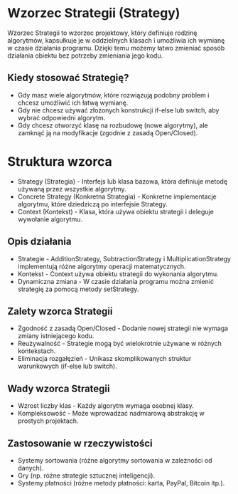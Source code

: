 # Wzorzec Strategii (Strategy)
Wzorzec Strategii to wzorzec projektowy, który definiuje rodzinę algorytmów, kapsułkuje je w oddzielnych klasach i umożliwia ich wymianę w czasie działania programu. Dzięki temu możemy łatwo zmieniać sposób działania obiektu bez potrzeby zmieniania jego kodu.

## Kiedy stosować Strategię?
- Gdy masz wiele algorytmów, które rozwiązują podobny problem i chcesz umożliwić ich łatwą wymianę.
- Gdy nie chcesz używać złożonych konstrukcji if-else lub switch, aby wybrać odpowiedni algorytm.
- Gdy chcesz otworzyć klasę na rozbudowę (nowe algorytmy), ale zamknąć ją na modyfikacje (zgodnie z zasadą Open/Closed).

# Struktura wzorca
- Strategy (Strategia) - Interfejs lub klasa bazowa, która definiuje metodę używaną przez wszystkie algorytmy.
- Concrete Strategy (Konkretna Strategia) - Konkretne implementacje algorytmu, które dziedziczą po interfejsie Strategy.
- Context (Kontekst) - Klasa, która używa obiektu strategii i deleguje wywołanie algorytmu.

## Opis działania
- Strategie - AdditionStrategy, SubtractionStrategy i MultiplicationStrategy implementują różne algorytmy operacji matematycznych.
- Kontekst - Context używa obiektu strategii do wykonania algorytmu.
- Dynamiczna zmiana - W czasie działania programu można zmienić strategię za pomocą metody setStrategy.

## Zalety wzorca Strategii
- Zgodność z zasadą Open/Closed - Dodanie nowej strategii nie wymaga zmiany istniejącego kodu.
- Reużywalność - Strategie mogą być wielokrotnie używane w różnych kontekstach.
- Eliminacja rozgałęzień - Unikasz skomplikowanych struktur warunkowych (if-else lub switch).

## Wady wzorca Strategii
- Wzrost liczby klas - Każdy algorytm wymaga osobnej klasy.
- Kompleksowość - Może wprowadzać nadmiarową abstrakcję w prostych projektach.

## Zastosowanie w rzeczywistości
- Systemy sortowania (różne algorytmy sortowania w zależności od danych).
- Gry (np. różne strategie sztucznej inteligencji).
- Systemy płatności (różne metody płatności: karta, PayPal, Bitcoin itp.).